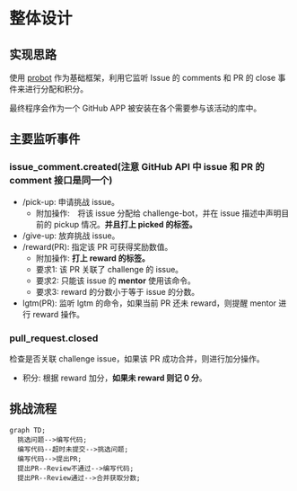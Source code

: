 # 整体设计

## 实现思路

使用 [probot](https://github.com/probot/probot) 作为基础框架，利用它监听 Issue 的 comments 和 PR 的 close 事件来进行分配和积分。

最终程序会作为一个 GitHub APP 被安装在各个需要参与该活动的库中。

## 主要监听事件

### issue_comment.created(注意 GitHub API 中 issue 和 PR 的 comment 接口是同一个)
- /pick-up: 申请挑战 issue。
    - 附加操作:　将该 issue 分配给 challenge-bot，并在 issue 描述中声明目前的 pickup 情况。**并且打上 picked 的标签。**
- /give-up: 放弃挑战 issue。
- /reward(PR): 指定该 PR 可获得奖励数值。
    - 附加操作: **打上 reward 的标签。**
    - 要求1: 该 PR 关联了 challenge 的 issue。
    - 要求2: 只能该 issue 的 **mentor** 使用该命令。
    - 要求3: reward 的分数小于等于 issue 的分数。
- lgtm(PR): 监听 lgtm 的命令，如果当前 PR 还未 reward，则提醒 mentor 进行 reward 操作。
    
### pull_request.closed
检查是否关联 challenge issue，如果该 PR 成功合并，则进行加分操作。

- 积分: 根据 reward  加分，**如果未 reward 则记 0 分**。

## 挑战流程

```mermaid
graph TD;
  挑选问题-->编写代码;
  编写代码--超时未提交-->挑选问题;
  编写代码-->提出PR;
  提出PR--Review不通过-->编写代码;
  提出PR--Review通过-->合并获取分数;
```

